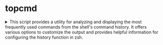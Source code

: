 # topcmd

<details>
  <summary> This script provides a utility for analyzing and displaying the most frequently used commands from the shell's command history. It offers various options to customize the output and provides helpful information for configuring the history function in zsh. </summary>

## Description

The function checks if the first argument ($1) is empty. If it is, it means no argument was provided, and the function proceeds to display the most frequently used commands in the current session.

If an argument is provided, the function uses a case statement to handle different argument options. The following options are supported:

 `-v` - Displays the most frequently used commands divided by the provided arguments.

 `-vx` - Displays the most frequently used commands in the entire command history divided by the provided arguments.

 `-c` - Displays an example configuration for the history function.

 `-h` or `--help` - Displays detailed usage instructions and examples.

The function uses ANSI escape sequences to format and colorize the output, providing visual cues and highlighting important information.

It is worth noting that the code is somewhat bloated. That seems to be the toll you have to pay if you want to make all souls happy. In other words: Under Linux, the "column" command knows headers, whereas under MacOS and FreeBSD it does not. The result is that under Linux you have nice headers in the tables. Under MacOS and FreeBSD you have to do without.
  
</details>
